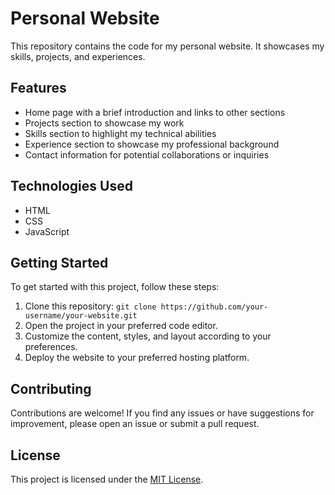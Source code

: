 # Personal Website

This repository contains the code for my personal website. It showcases my skills, projects, and experiences.

## Features

- Home page with a brief introduction and links to other sections
- Projects section to showcase my work
- Skills section to highlight my technical abilities
- Experience section to showcase my professional background
- Contact information for potential collaborations or inquiries

## Technologies Used

- HTML
- CSS
- JavaScript

## Getting Started

To get started with this project, follow these steps:

1. Clone this repository: `git clone https://github.com/your-username/your-website.git`
2. Open the project in your preferred code editor.
3. Customize the content, styles, and layout according to your preferences.
4. Deploy the website to your preferred hosting platform.

## Contributing

Contributions are welcome! If you find any issues or have suggestions for improvement, please open an issue or submit a pull request.

## License

This project is licensed under the [MIT License](LICENSE).
